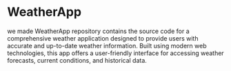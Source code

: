 # WeatherApp
we made  WeatherApp repository contains the source code for a comprehensive weather application designed to provide users with accurate and up-to-date weather information. Built using modern web technologies, this app offers a user-friendly interface for accessing weather forecasts, current conditions, and historical data. 
